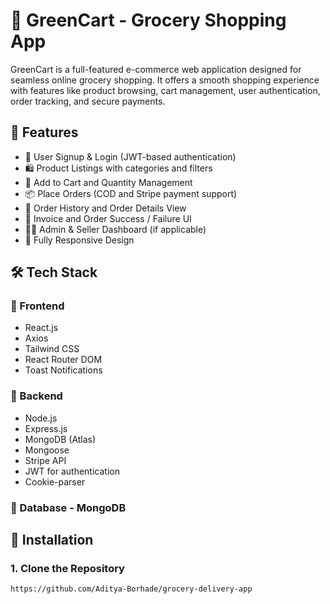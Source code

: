 # 🛒 GreenCart - Grocery Shopping App

GreenCart is a full-featured e-commerce web application designed for seamless online grocery shopping.
It offers a smooth shopping experience with features like product browsing, cart management, user authentication, order tracking, and secure payments.

## 🚀 Features

- 🧑 User Signup & Login (JWT-based authentication)
- 🛍️ Product Listings with categories and filters
- 🛒 Add to Cart and Quantity Management
- 📦 Place Orders (COD and Stripe payment support)
- 📜 Order History and Order Details View
- 🧾 Invoice and Order Success / Failure UI
- 🧑‍💼 Admin & Seller Dashboard (if applicable)
- 📱 Fully Responsive Design

## 🛠️ Tech Stack

### 🔹 Frontend
- React.js
- Axios
- Tailwind CSS
- React Router DOM
- Toast Notifications

### 🔹 Backend
- Node.js
- Express.js
- MongoDB (Atlas)
- Mongoose
- Stripe API
- JWT for authentication
- Cookie-parser

### 🔹 Database - MongoDB

## 🔧 Installation

### 1. Clone the Repository
```bash
https://github.com/Aditya-Borhade/grocery-delivery-app



